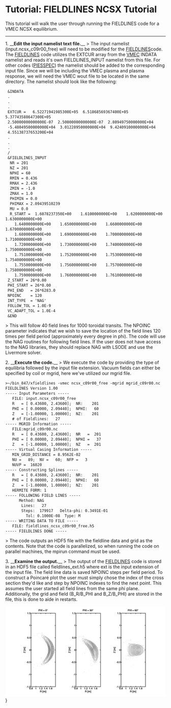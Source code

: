 Tutorial: FIELDLINES NCSX Tutorial
==================================

This tutorial will walk the user through running the FIELDLINES code for
a VMEC NCSX equilibrium.

------------------------------------------------------------------------

1\. \_\_**Edit the input namelist text file.**\_\_ \> The input namelist
(input.ncsx\_c09r00\_free) will need to be modified for the
[FIELDLINES](vmecwiki/FIELDLINES)code. The
[FIELDLINES](vmecwiki/FIELDLINES) code utilizes the EXTCUR array from
the [VMEC](vmecwiki/VMEC) INDATA namelist and reads it\'s own
FIELDLINES\_INPUT namelist from this file. For other codes
([PIES](vmecwiki/PIES)[SPEC](vmecwiki/SPEC)) the namelist should be
added to the corresponding input file. Since we will be including the
VMEC plasma and plasma response, we will need the VMEC wout file to be
located in the same directory. The namelist should look like the
following:

     &INDATA
     .
     .
     .
     EXTCUR =   6.52271941985300E+05  6.51868569367400E+05  5.37743588647300E+05
     2.50000000000000E-07  2.50000000000000E-07  2.80949750000000E+04
     -5.48049500000000E+04  3.01228950000000E+04  9.42409100000000E+04
     4.55138737653200E+04
     .
     .
     .
     /
     &FIELDLINES_INPUT
      NR = 201
      NZ = 201
      NPHI = 60
      RMIN = 0.436
      RMAX = 2.436
      ZMIN = -1.0
      ZMAX = 1.0
      PHIMIN = 0.0
      PHIMAX = 2.09439510239
      MU = 0.0
      R_START =  1.6078237350E+00    1.6100000000E+00    1.6200000000E+00    1.6300000000E+00
        1.6400000000E+00    1.6500000000E+00    1.6600000000E+00    1.6700000000E+00
        1.6800000000E+00    1.6900000000E+00    1.7000000000E+00    1.7100000000E+00
        1.7200000000E+00    1.7300000000E+00    1.7400000000E+00    1.7500000000E+00
        1.7510000000E+00    1.7520000000E+00    1.7530000000E+00    1.7540000000E+00
        1.7550000000E+00    1.7560000000E+00    1.7570000000E+00    1.7580000000E+00
        1.7590000000E+00    1.7600000000E+00    1.7610000000E+00
     Z_START = 26*0.00  
     PHI_START = 26*0.00
     PHI_END   = 26*6283.0
     NPOINC    = 120
     INT_TYPE  = 'NAG'
     FOLLOW_TOL = 1.0E-9
     VC_ADAPT_TOL = 1.0E-4
     &END 

\> This will follow 40 field lines for 1000 toroidal transits. The
NPOINC parameter indicates that we wish to save the location of the
field lines 120 times per field period (approximately every degree in
phi). The code will use the NAG routines for following field lines. If
the user does not have access to the NAG libraries, they should replace
NAG with LSODE and use the Livermore solver.

2\. \_\_**Execute the code.**\_\_ \> We execute the code by providing the
type of equilibria followed by the input file extension. Vacuum fields
can either be specified by coil or mgrid, here we\'ve utilized our mgrid
file.

    >~/bin_847/xfieldlines -vmec ncsx_c09r00_free -mgrid mgrid_c09r00.nc
    FIELDLINES Version 1.00
    ----- Input Parameters -----
       FILE: input.ncsx_c09r00_free
       R   = [ 0.43600, 2.43600];  NR:    201
       PHI = [ 0.00000, 2.09440];  NPHI:   60
       Z   = [-1.00000, 1.00000];  NZ:    201
       # of Fieldlines:   27
    ----- MGRID Information -----
       FILE:mgrid_c09r00.nc
       R   = [ 0.43600, 2.43600];  NR   =  201
       PHI = [ 0.00000, 2.09440];  NPHI =   37
       Z   = [-1.00000, 1.00000];  NZ   =  201
    ----- Virtual Casing Information -----
       MIN_GRID_DISTANCE = 8.9562E-02
       NU =   89;  NV =   60;  NFP =   3
       NUVP =  16020
    ----- Constructing Splines -----      
       R   = [ 0.43600, 2.43600];  NR:    201
       PHI = [ 0.00000, 2.09440];  NPHI:   60
       Z   = [-1.00000, 1.00000];  NZ:    201
       HERMITE FORM: 1
    ----- FOLLOWING FIELD LINES -----
          Method: NAG
           Lines:   27
           Steps:  179917   Delta-phi: 0.3491E-01
             Tol: 0.1000E-08  Type: M
    ----- WRITING DATA TO FILE ----- 
       FILE: fieldlines_ncsx_c09r00_free.h5
    ----- FIELDLINES DONE -----

\> The code outputs an HDF5 file with the fieldline data and grid as the
contents. Note that the code is parallelized, so when running the code
on parallel machines, the mpirun command must be used.

3\. \_\_**Examine the output.**\_\_ \> The output of the
[FIELDLINES](vmecwiki/FIELDLINES) code is stored in an HDF5 file called
fieldlines\_ext.h5 where ext is the input extension of the input file.
The field line data is saved NPOINC steps per field period. To construct
a Poincaré plot the user must simply chose the index of the cross
section they\'d like and step by NPOINC indexes to find the next point.
This assumes the user started all field lines from the same phi plane.
Additionally, the grid and field (B\_R/B\_PHI and B\_Z/B\_PHI) are
stored in the file, this is done to aide in restarts.

![](images/poinc3_ncsx_c09r00.png)}
